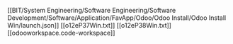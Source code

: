 [[BIT/System Engineering/Software Engineering/Software Development/Software/Application/FavApp/Odoo/Odoo Install/Odoo Install Win/launch.json]]
[[o12eP37Win.txt]]
[[o12eP38Win.txt]]
[[odooworkspace.code-workspace]]

